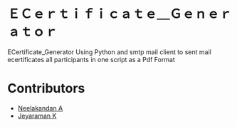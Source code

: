 # ＥＣｅｒｔｉｆｉｃａｔｅ＿Ｇｅｎｅｒａｔｏｒ
ECertificate_Generator Using Python and smtp mail client to sent mail ecertificates all participants in one script as a Pdf Format

# Contributors

- [Neelakandan A](https://github.com/Neelakandan-A)
- [Jeyaraman K](https://github.com/JeyaramanK)
